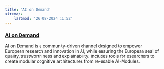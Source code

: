 ```yaml
---
title: 'AI on Demand'
sitemap:
    lastmod: '26-08-2024 11:52'
---
```


### [AI on Demand](https://aiod.eu/about)

AI on Demand is a community-driven channel designed to empower European research and innovation in AI, while ensuring the European seal of quality, trustworthiness and explainability.
Includes tools for esearchers to create modular cognitive architectures from re-usable AI-Modules. 